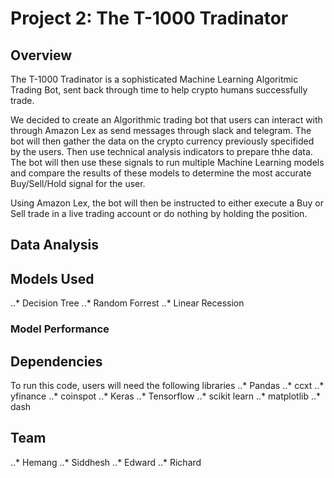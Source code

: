 # Project 2: The T-1000 Tradinator

## Overview

The T-1000 Tradinator is a sophisticated Machine Learning Algoritmic Trading Bot, sent back through time to help crypto humans successfully trade.

We decided to create an Algorithmic trading bot that users can interact with through Amazon Lex as send messages through slack and telegram. The bot will then gather the data on the crypto currency previously specifided by the users. Then use technical analysis indicators to prepare thhe data. The bot will then use these signals to run multiple Machine Learning models and compare the results of these models to determine the most accurate Buy/Sell/Hold signal for the user. 

Using Amazon Lex, the bot will then be instructed to either execute a Buy or Sell trade in a live trading account or do nothing by holding the position. 

## Data Analysis


## Models Used
..* Decision Tree
..* Random Forrest
..* Linear Recession 

### Model Performance

## Dependencies

To run this code, users will need the following libraries
..* Pandas
..* ccxt
..* yfinance
..* coinspot
..* Keras
..* Tensorflow
..* scikit learn
..* matplotlib
..* dash

## Team
..* Hemang
..* Siddhesh
..* Edward
..* Richard
